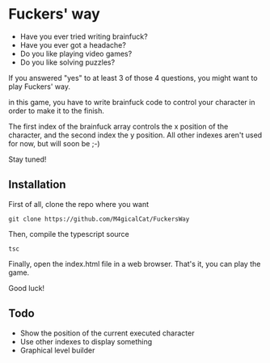 # Fuckers' way

- Have you ever tried writing brainfuck?
- Have you ever got a headache?
- Do you like playing video games?
- Do you like solving puzzles?

If you answered "yes" to at least 3 of those 4 questions, you might want to play Fuckers' way.

in this game, you have to write brainfuck code to control your character in order to make it to the finish.

The first index of the brainfuck array controls the x position of the character, and the second index the y position.
All other indexes aren't used for now, but will soon be ;-)

Stay tuned!

## Installation
First of all, clone the repo where you want
```shell
git clone https://github.com/M4gicalCat/FuckersWay
```
Then, compile the typescript source
```shell
tsc
```

Finally, open the index.html file in a web browser.
That's it, you can play the game.

Good luck!

## Todo
- Show the position of the current executed character
- Use other indexes to display something
- Graphical level builder